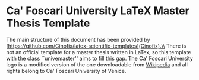 # Ca' Foscari University LaTeX Master Thesis Template
The main structure of this document has been provided by [https://github.com/Cinofix/latex-scientific-templates](Cinofix).\\
There is not an official template for a master thesis written in LaTex, so this template with the class ``univemaster'' aims to fill this gap.
The Ca' Foscari University logo is a modified version of the one downloadable from [Wikipedia](https://commons.wikimedia.org/wiki/File:Logo_Universit%C3%A0_Ca%27_Foscari_Venezia.svg) and all rights belong to Ca' Foscari University of Venice.
